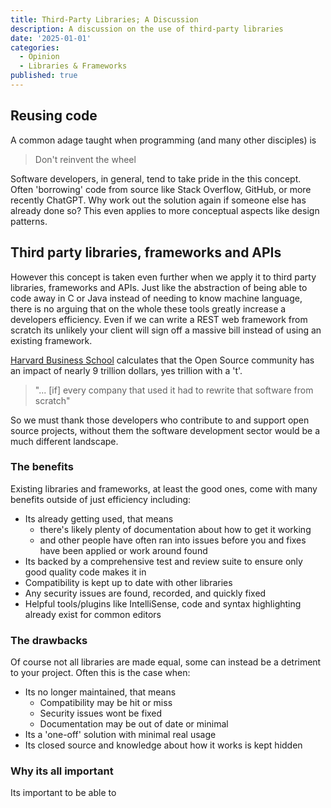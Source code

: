 ```yaml
---
title: Third-Party Libraries; A Discussion
description: A discussion on the use of third-party libraries
date: '2025-01-01'
categories:
  - Opinion
  - Libraries & Frameworks
published: true
---
```


## Reusing code
A common adage taught when programming (and many other disciples) is
> Don't reinvent the wheel

Software developers, in general, tend to take pride in the this concept. Often 'borrowing' code from source like Stack Overflow, GitHub, or more recently ChatGPT. Why work out the solution again if someone else has already done so? This even applies to more conceptual aspects like design patterns.

## Third party libraries, frameworks and APIs
However this concept is taken even further when we apply it to third party libraries, frameworks and APIs. Just like the abstraction of being able to code away in C or Java instead of needing to know machine language, there is no arguing that on the whole these tools greatly increase a developers efficiency. Even if we can write a REST web framework from scratch its unlikely your client will sign off a massive bill instead of using an existing framework. 

[Harvard Business School](https://www.library.hbs.edu/working-knowledge/open-source-software-the-nine-trillion-resource-companies-take-for-granted) calculates that the Open Source community has an impact of nearly 9 trillion dollars, yes trillion with a 't'.
> "... [if] every company that used it had to rewrite that software from scratch"

So we must thank those developers who contribute to and support open source projects, without them the software development sector would be a much different landscape.

### The benefits
Existing libraries and frameworks, at least the good ones, come with many benefits outside of just efficiency including:
- Its already getting used, that means
  - there's likely plenty of documentation about how to get it working
  - and other people have often ran into issues before you and fixes have been applied or work around found
- Its backed by a comprehensive test and review suite to ensure only good quality code makes it in
- Compatibility is kept up to date with other libraries
- Any security issues are found, recorded, and quickly fixed
- Helpful tools/plugins like IntelliSense, code and syntax highlighting already exist for common editors

### The drawbacks
Of course not all libraries are made equal, some can instead be a detriment to your project. Often this is the case when:
- Its no longer maintained, that means
  - Compatibility may be hit or miss
  - Security issues wont be fixed
  - Documentation may be out of date or minimal
- Its a 'one-off' solution with minimal real usage
- Its closed source and knowledge about how it works is kept hidden

### Why its all important
Its important to be able to 